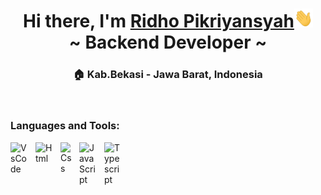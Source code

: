 <div align="center">
  <h1>Hi there, I'm <a href='https://www.instagram.com/roxyzc/'>Ridho Pikriyansyah</a><img src="https://github.com/ABSphreak/ABSphreak/blob/master/gifs/Hi.gif" width="30px" height="30px"><br/>~ Backend Developer ~</h1>
  <h3>🏠 Kab.Bekasi - Jawa Barat, Indonesia</h3>
</div>

<br/>

### Languages and Tools:

<img align="left" alt="VsCode" width="30px" src="https://upload.wikimedia.org/wikipedia/commons/thumb/9/9a/Visual_Studio_Code_1.35_icon.svg/2048px-Visual_Studio_Code_1.35_icon.svg.png" style="padding-right:10px;" />
<img align="left" alt="Html" width="30px" src="https://www.freeiconspng.com/thumbs/html5-icon/html5-icon-1.png" style="padding-right:10px;" />
<img align="left" alt="Css" width="20px" src="https://i.pinimg.com/originals/eb/7e/20/eb7e20e646f5b7ec9ed4f8f78a5dee8f.png" style="padding-right:10px;" />
<img align="left" alt="JavaScript" width="30px" src="https://www.freepnglogos.com/uploads/javascript-png/javascript-shield-logo-icon-2.png" style="padding-right:10px;" />
<img align="left" alt="Typescript" width="30px" src="[https://fonts.googleapis.com/css2?family=Noto+Sans+KR:wght@500&display=swap'](https://www.google.com/imgres?imgurl=https%3A%2F%2Fupload.wikimedia.org%2Fwikipedia%2Fcommons%2Fthumb%2F4%2F4c%2FTypescript_logo_2020.svg%2F640px-Typescript_logo_2020.svg.png&imgrefurl=https%3A%2F%2Fwww.wikidata.org%2Fwiki%2FQ978185&tbnid=SKMMQFmvYON8rM&vet=12ahUKEwi-7r3Lkfn6AhXQktgFHeLUAT0QMygCegUIARC1AQ..i&docid=g9lFrp1E6tGw4M&w=640&h=640&q=typescript&ved=2ahUKEwi-7r3Lkfn6AhXQktgFHeLUAT0QMygCegUIARC1AQ)" style="padding-right:10px;" />

<br/>
<br/>
